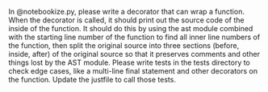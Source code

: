 In @notebookize.py, please write a decorator that can wrap a function. When the decorator is called, it should print out the source code of the inside of the function. It should do this by using the ast module combined with the
  starting line number of the function to find all inner line numbers of the function, then split the original source into three sections (before, inside, after) of the original source so that it preserves comments and other things lost
  by the AST module. Please write tests in the tests directory to check edge cases, like a multi-line final statement and other decorators on the function. Update the justfile to call those tests.
